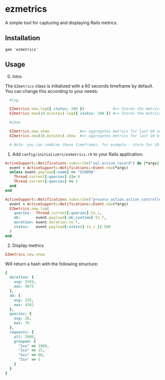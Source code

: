 # ezmetrics
A simple tool for capturing and displaying Rails metrics.

## Installation

`gem 'ezmetrics'`

## Usage

0. Intro

The `EZmetrics` class is initialized with a 60 seconds timeframe by default.
You can change this according to your needs:

```ruby
  #log

  EZmetrics.new.log({ status: 200 })             #=> Stores the metrics for 60 seconds (default behaviour)
  EZmetrics.new(10.minutes).log({ status: 200 }) #=> Stores the metrics for 10 minutes

  #show

  EZmetrics.new.show              #=> aggregates metrics for last 60 seconds (default behaviour)
  EZmetrics.new(10.minutes).show  #=> aggregates metrics for last 10 minutes

  # Note: you can combine these timeframes, for example - store for 10 minutes, display for 5 minutes.
```

1. Add `config/initializers/ezmetrics.rb` to your Rails application:

```ruby
ActiveSupport::Notifications.subscribe("sql.active_record") do |*args|
  event = ActiveSupport::Notifications::Event.new(*args)
  unless event.payload[:name] == "SCHEMA"
    Thread.current[:queries] ||= 0
    Thread.current[:queries] += 1
  end
end

ActiveSupport::Notifications.subscribe("process_action.action_controller") do |*args|
  event = ActiveSupport::Notifications::Event.new(*args)
  EZmetrics.new.log(
    queries:  Thread.current[:queries].to_i,
    db:       event.payload[:db_runtime].to_f,
    duration: event.duration.to_f,
    status:   event.payload[:status].to_i || 500
  )
end
```

2. Display metrics

```ruby
EZmetrics.new.show
```

Will return a hash with the following structure:

```ruby
{
  duration: {
    avg: 5569,
    max: 9675
  },
  db: {
    avg: 155,
    max: 4382
  },
  queries: {
    avg: 26,
    max: 76
  },
  requests: {
    all: 2000,
    grouped: {
      "2xx" => 1900,
      "3xx" => 15,
      "4xx" => 80,
      "5xx" => 5
    }
  }
}
```

